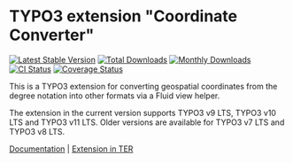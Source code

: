 # TYPO3 extension "Coordinate Converter"

[![Latest Stable Version](https://poser.pugx.org/brotkrueml/coordconverter/v/stable)](https://extensions.typo3.org/extension/byt_coordconverter)
[![Total Downloads](https://poser.pugx.org/brotkrueml/coordconverter/d/total.svg)](https://packagist.org/packages/brotkrueml/coordconverter)
[![Monthly Downloads](https://poser.pugx.org/brotkrueml/coordconverter/d/monthly)](https://packagist.org/packages/brotkrueml/coordconverter)
[![CI Status](https://github.com/brotkrueml/byt_coordconverter/workflows/CI/badge.svg?branch=main)](https://github.com/brotkrueml/byt_coordconverter/actions?query=workflow%3ACI)
[![Coverage Status](https://coveralls.io/repos/github/brotkrueml/byt_coordconverter/badge.svg?branch=main)](https://coveralls.io/github/brotkrueml/byt_coordconverter?branch=main)

This is a TYPO3 extension for converting geospatial coordinates from the degree notation into other formats via a Fluid view helper.

The extension in the current version supports TYPO3 v9 LTS, TYPO3 v10 LTS and TYPO3 v11 LTS.
Older versions are available for TYPO3 v7 LTS and TYPO3 v8 LTS.

[Documentation](https://docs.typo3.org/p/brotkrueml/coordconverter/main/en-us/) |
[Extension in TER](https://extensions.typo3.org/extension/byt_coordconverter)

